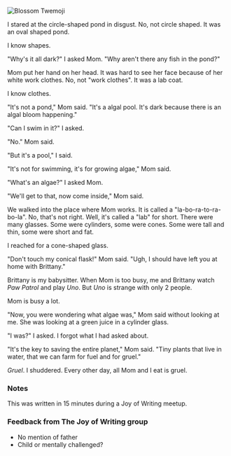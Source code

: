 ![Blossom Twemoji](/j-bloom/attachments/thumbnail.svg)

I stared at the circle-shaped pond in disgust. No, not circle shaped. It was an oval shaped pond.

I know shapes.

"Why's it all dark?" I asked Mom. "Why aren't there any fish in the pond?"

Mom put her hand on her head. It was hard to see her face because of her white work clothes. No, not "work clothes". It was a lab coat.

I know clothes.

"It's not a pond," Mom said. "It's a algal pool. It's dark because there is an algal bloom happening."

"Can I swim in it?" I asked.

"No." Mom said.

"But it's a pool," I said.

"It's not for swimming, it's for growing algae," Mom said.

"What's an algae?" I asked Mom.

"We'll get to that, now come inside," Mom said.

We walked into the place where Mom works. It is called a "la-bo-ra-to-ra-bo-la". No, that's not right. Well, it's called a "lab" for short. There were many glasses. Some were cylinders, some were cones. Some were tall and thin, some were short and fat.

I reached for a cone-shaped glass.

"Don't touch my conical flask!" Mom said. "Ugh, I should have left you at home with Brittany."

Brittany is my babysitter. When Mom is too busy, me and Brittany watch *Paw Patrol* and play *Uno*. But *Uno* is strange with only 2 people.

Mom is busy a lot.

"Now, you were wondering what algae was," Mom said without looking at me. She was looking at a green juice in a cylinder glass.

"I was?" I asked. I forgot what I had asked about.

"It's the key to saving the entire planet," Mom said. "Tiny plants that live in water, that we can farm for fuel and for gruel."

*Gruel*. I shuddered. Every other day, all Mom and I eat is gruel.

### Notes

This was written in 15 minutes during a Joy of Writing meetup.

### Feedback from The Joy of Writing group

+ No mention of father
+ Child or mentally challenged?